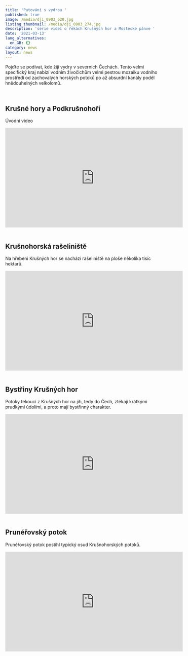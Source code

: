 ```yaml
---
title: 'Putování s vydrou '
published: true
image: /media/dji_0903_620.jpg
listing_thumbnail: /media/dji_0903_274.jpg
description: 'série videí o řekách Krušných hor a Mostecké pánve '
date: '2021-03-13'
lang_alternatives:
  en_GB: {}
category: news
layout: news
---
```

Pojďte se podívat, kde žijí vydry v severních Čechách. Tento velmi specifický kraj nabízí vodním živočichům velmi pestrou mozaiku vodního prostředí od zachovalých horských potoků po až absurdní kanály podél hnědouhelných velkolomů. 

<br/> 

## Krušné hory a Podkrušnohoří

Úvodní video

<iframe width="560" height="315" src="https://www.youtube.com/embed/1Yihr-AGLWc" frameborder="0" allow="accelerometer; autoplay; clipboard-write; encrypted-media; gyroscope; picture-in-picture" allowfullscreen></iframe>

<br/>
<br/>

## Krušnohorská rašeliniště

Na hřebeni Krušných hor se nachází rašeliniště na ploše několika tisíc hektarů.

<iframe width="560" height="315" src="https://www.youtube.com/embed/B2Z81Gb5ozs" frameborder="0" allow="accelerometer; autoplay; clipboard-write; encrypted-media; gyroscope; picture-in-picture" allowfullscreen></iframe>

<br/>
<br/>

## Bystřiny Krušných hor

Potoky tekoucí z Krušných hor na jih, tedy do Čech, ztékají krátkými prudkými údolími, a proto mají bystřinný charakter.

<iframe width="560" height="315" src="https://www.youtube.com/embed/hul9YRVqI7A" frameborder="0" allow="accelerometer; autoplay; clipboard-write; encrypted-media; gyroscope; picture-in-picture" allowfullscreen></iframe>

<br/>
<br/>

## Prunéřovský potok

Prunéřovský potok postihl typický osud Krušnohorských potoků.

<iframe width="560" height="315" src="https://www.youtube.com/embed/xbYdnc3G0SI" frameborder="0" allow="accelerometer; autoplay; clipboard-write; encrypted-media; gyroscope; picture-in-picture" allowfullscreen></iframe>

<br/>
<br/>
